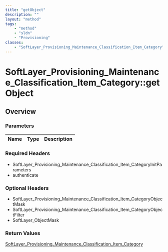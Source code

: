 ```yaml
---
title: "getObject"
description: ""
layout: "method"
tags:
    - "method"
    - "sldn"
    - "Provisioning"
classes:
    - "SoftLayer_Provisioning_Maintenance_Classification_Item_Category"
---
```

# SoftLayer_Provisioning_Maintenance_Classification_Item_Category::getObject
## Overview 


### Parameters 
|Name | Type | Description |
| --- | --- | --- |


### Required Headers
* SoftLayer_Provisioning_Maintenance_Classification_Item_CategoryInitParameters
* authenticate

### Optional Headers
* SoftLayer_Provisioning_Maintenance_Classification_Item_CategoryObjectMask
* SoftLayer_Provisioning_Maintenance_Classification_Item_CategoryObjectFilter
* SoftLayer_ObjectMask

### Return Values
<a href='/reference/datatypes/SoftLayer_Provisioning_Maintenance_Classification_Item_Category'>SoftLayer_Provisioning_Maintenance_Classification_Item_Category </a>


